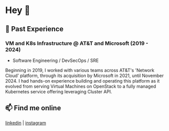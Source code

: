 #  Hey 👋

## 🔧 Past Experience

### VM and K8s Infrastructure @ AT&T and Microsoft (2019 - 2024)
- Software Engineering / DevSecOps / SRE

Beginning in 2019, I worked with various teams across AT&T's 'Network Cloud' platform, through its acquisition by Microsoft in 2021, until November 2024. I had hands-on experience building and operating this platform as it evolved from serving Virtual Machines on OpenStack to a fully managed Kubernetes service offering leveraging Cluster API.

## 📫 Find me online
[linkedin](https://www.linkedin.com/in/stevthedev/) | [instagram](https://www.instagram.com/sf1tzp/) 
